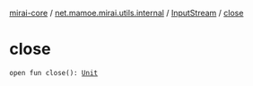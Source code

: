 [mirai-core](../../index.md) / [net.mamoe.mirai.utils.internal](../index.md) / [InputStream](index.md) / [close](./close.md)

# close

`open fun close(): `[`Unit`](https://kotlinlang.org/api/latest/jvm/stdlib/kotlin/-unit/index.html)